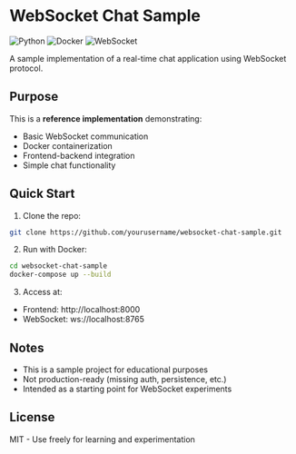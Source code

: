 # WebSocket Chat Sample

![Python](https://img.shields.io/badge/python-3.9+-blue.svg)
![Docker](https://img.shields.io/badge/docker-✓-blue.svg)
![WebSocket](https://img.shields.io/badge/websocket-✓-brightgreen.svg)

A sample implementation of a real-time chat application using WebSocket protocol.

## Purpose

This is a **reference implementation** demonstrating:
- Basic WebSocket communication
- Docker containerization
- Frontend-backend integration
- Simple chat functionality

## Quick Start

1. Clone the repo:
```bash
git clone https://github.com/yourusername/websocket-chat-sample.git
```

2. Run with Docker:
```bash
cd websocket-chat-sample
docker-compose up --build
```

3. Access at:
- Frontend: http://localhost:8000
- WebSocket: ws://localhost:8765

## Notes
- This is a sample project for educational purposes
- Not production-ready (missing auth, persistence, etc.)
- Intended as a starting point for WebSocket experiments

## License
MIT - Use freely for learning and experimentation

